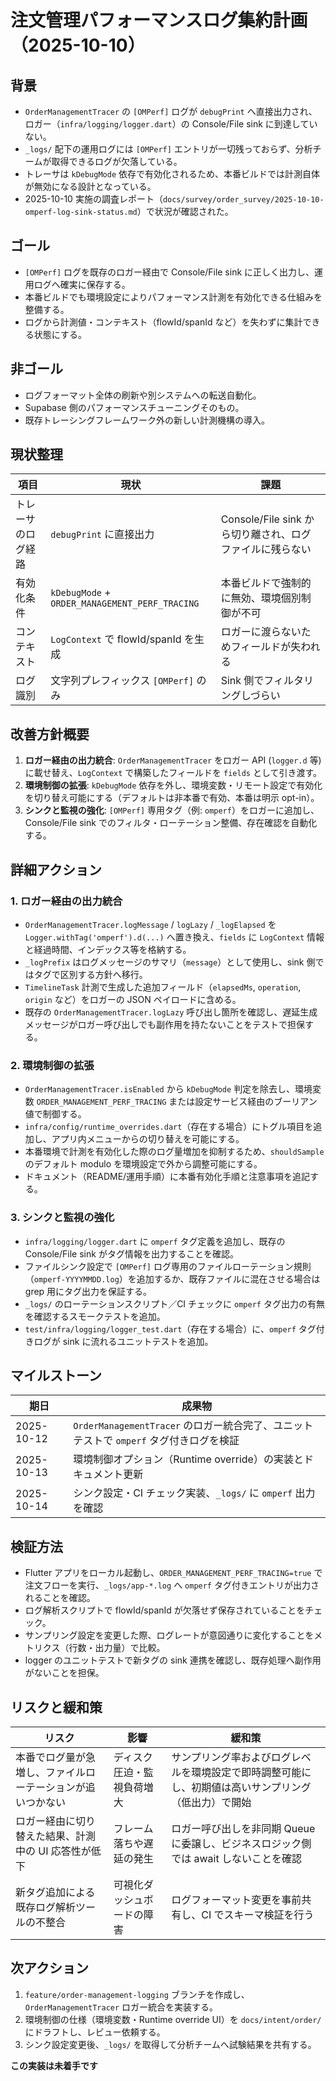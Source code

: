 # 注文管理パフォーマンスログ集約計画（2025-10-10）

## 背景
- `OrderManagementTracer` の `[OMPerf]` ログが `debugPrint` へ直接出力され、ロガー（`infra/logging/logger.dart`）の Console/File sink に到達していない。
- `_logs/` 配下の運用ログには `[OMPerf]` エントリが一切残っておらず、分析チームが取得できるログが欠落している。
- トレーサは `kDebugMode` 依存で有効化されるため、本番ビルドでは計測自体が無効になる設計となっている。
- 2025-10-10 実施の調査レポート（`docs/survey/order_survey/2025-10-10-omperf-log-sink-status.md`）で状況が確認された。

## ゴール
- `[OMPerf]` ログを既存のロガー経由で Console/File sink に正しく出力し、運用ログへ確実に保存する。
- 本番ビルドでも環境設定によりパフォーマンス計測を有効化できる仕組みを整備する。
- ログから計測値・コンテキスト（flowId/spanId など）を失わずに集計できる状態にする。

## 非ゴール
- ログフォーマット全体の刷新や別システムへの転送自動化。
- Supabase 側のパフォーマンスチューニングそのもの。
- 既存トレーシングフレームワーク外の新しい計測機構の導入。

## 現状整理
| 項目 | 現状 | 課題 |
| --- | --- | --- |
| トレーサのログ経路 | `debugPrint` に直接出力 | Console/File sink から切り離され、ログファイルに残らない |
| 有効化条件 | `kDebugMode` + `ORDER_MANAGEMENT_PERF_TRACING` | 本番ビルドで強制的に無効、環境個別制御が不可 |
| コンテキスト | `LogContext` で flowId/spanId を生成 | ロガーに渡らないためフィールドが失われる |
| ログ識別 | 文字列プレフィックス `[OMPerf]` のみ | Sink 側でフィルタリングしづらい |

## 改善方針概要
1. **ロガー経由の出力統合**: `OrderManagementTracer` をロガー API (`logger.d` 等) に載せ替え、`LogContext` で構築したフィールドを `fields` として引き渡す。
2. **環境制御の拡張**: `kDebugMode` 依存を外し、環境変数・リモート設定で有効化を切り替え可能にする（デフォルトは非本番で有効、本番は明示 opt-in）。
3. **シンクと監視の強化**: `[OMPerf]` 専用タグ（例: `omperf`）をロガーに追加し、Console/File sink でのフィルタ・ローテーション整備、存在確認を自動化する。

## 詳細アクション

### 1. ロガー経由の出力統合
- `OrderManagementTracer.logMessage` / `logLazy` / `_logElapsed` を `Logger.withTag('omperf').d(...)` へ置き換え、`fields` に `LogContext` 情報と経過時間、インデックス等を格納する。
- `_logPrefix` はログメッセージのサマリ（`message`）として使用し、sink 側ではタグで区別する方針へ移行。
- `TimelineTask` 計測で生成した追加フィールド（`elapsedMs`, `operation`, `origin` など）をロガーの JSON ペイロードに含める。
- 既存の `OrderManagementTracer.logLazy` 呼び出し箇所を確認し、遅延生成メッセージがロガー呼び出しでも副作用を持たないことをテストで担保する。

### 2. 環境制御の拡張
- `OrderManagementTracer.isEnabled` から `kDebugMode` 判定を除去し、環境変数 `ORDER_MANAGEMENT_PERF_TRACING` または設定サービス経由のブーリアン値で制御する。
- `infra/config/runtime_overrides.dart`（存在する場合）にトグル項目を追加し、アプリ内メニューからの切り替えを可能にする。
- 本番環境で計測を有効化した際のログ量増加を抑制するため、`shouldSample` のデフォルト modulo を環境設定で外から調整可能にする。
- ドキュメント（README/運用手順）に本番有効化手順と注意事項を追記する。

### 3. シンクと監視の強化
- `infra/logging/logger.dart` に `omperf` タグ定義を追加し、既存の Console/File sink がタグ情報を出力することを確認。
- ファイルシンク設定で `[OMPerf]` ログ専用のファイルローテーション規則（`omperf-YYYYMMDD.log`）を追加するか、既存ファイルに混在させる場合は grep 用にタグ出力を保証する。
- `_logs/` のローテーションスクリプト／CI チェックに `omperf` タグ出力の有無を確認するスモークテストを追加。
- `test/infra/logging/logger_test.dart`（存在する場合）に、`omperf` タグ付きログが sink に流れるユニットテストを追加。

## マイルストーン
| 期日 | 成果物 |
| --- | --- |
| 2025-10-12 | `OrderManagementTracer` のロガー統合完了、ユニットテストで `omperf` タグ付きログを検証 |
| 2025-10-13 | 環境制御オプション（Runtime override）の実装とドキュメント更新 |
| 2025-10-14 | シンク設定・CI チェック実装、`_logs/` に `omperf` 出力を確認 |

## 検証方法
- Flutter アプリをローカル起動し、`ORDER_MANAGEMENT_PERF_TRACING=true` で注文フローを実行、`_logs/app-*.log` へ `omperf` タグ付きエントリが出力されることを確認。
- ログ解析スクリプトで flowId/spanId が欠落せず保存されていることをチェック。
- サンプリング設定を変更した際、ログレートが意図通りに変化することをメトリクス（行数・出力量）で比較。
- logger のユニットテストで新タグの sink 連携を確認し、既存処理へ副作用がないことを担保。

## リスクと緩和策
| リスク | 影響 | 緩和策 |
| --- | --- | --- |
| 本番でログ量が急増し、ファイルローテーションが追いつかない | ディスク圧迫・監視負荷増大 | サンプリング率およびログレベルを環境設定で即時調整可能にし、初期値は高いサンプリング（低出力）で開始 |
| ロガー経由に切り替えた結果、計測中の UI 応答性が低下 | フレーム落ちや遅延の発生 | ロガー呼び出しを非同期 Queue に委譲し、ビジネスロジック側では await しないことを確認 |
| 新タグ追加による既存ログ解析ツールの不整合 | 可視化ダッシュボードの障害 | ログフォーマット変更を事前共有し、CI でスキーマ検証を行う |

## 次アクション
1. `feature/order-management-logging` ブランチを作成し、`OrderManagementTracer` ロガー統合を実装する。
2. 環境制御の仕様（環境変数・Runtime override UI）を `docs/intent/order/` にドラフトし、レビュー依頼する。
3. シンク設定変更後、`_logs/` を取得して分析チームへ試験結果を共有する。

**この実装は未着手です**
